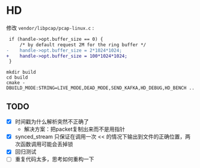 # HD

修改 `vendor/libpcap/pcap-linux.c` :

```diff
 if (handle->opt.buffer_size == 0) {
     /* by default request 2M for the ring buffer */
-    handle->opt.buffer_size = 2*1024*1024;
+    handle->opt.buffer_size = 100*1024*1024;
 }
```

```shell
mkdir build 
cd build 
cmake -DBUILD_MODE:STRING=LIVE_MODE,DEAD_MODE,SEND_KAFKA,HD_DEBUG,HD_BENCH ..
```

## TODO

- [x] 时间戳为什么解析突然不正确了
  - 解决方案：把packet复制出来而不是用指针
- [x] synced_stream 只保证在调用一次 << 的情况下输出到文件的正确位置，两次函数调用可能会丢掉锁
- [x] 回归测试 
- [ ] 重复代码太多，思考如何重构一下
